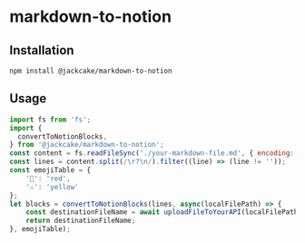 # markdown-to-notion

## Installation 
``` npm install @jackcake/markdown-to-notion ```

## Usage
```javascript
import fs from 'fs';
import {
  convertToNotionBlocks,
} from '@jackcake/markdown-to-notion';
const content = fs.readFileSync('./your-markdown-file.md', { encoding: 'utf8', flag: 'r' });
const lines = content.split(/\r?\n/).filter((line) => (line != ''));
const emojiTable = {
    '🧨': 'red',
    '⚠️': 'yellow'
};
let blocks = convertToNotionBlocks(lines, async(localFilePath) => {
    const destinationFileName = await uploadFileToYourAPI(localFilePath);
    return destinationFileName;
}, emojiTable);
```